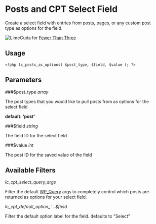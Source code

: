 # Posts and CPT Select Field

Create a select field with entries from posts, pages, or any custom post type as options for the field.

![LimeCuda](http://fewerthanthree.com/wp-content/themes/fewer-than-three/images/lc-logo.png) for [Fewer Than Three](http://fewerthanthree.com)

## Usage 
`<?php lc_posts_as_options( $post_type, $field, $value ); ?>`


## Parameters

###$post_type
*array*

The post types that you would like to pull posts from as options for the select field

**default: 'post'**

###$field
*string*

The field ID for the select field

###$value
*int* 

The post ID for the saved value of the field

## Available Filters

*lc_cpt_select_query_args*

Filter the default [WP_Query](https://codex.wordpress.org/Class_Reference/WP_Query) args to completely control which posts are returned as options for your select field. 

*lc_cpt_default_option_' . $field*

Filter the default option label for the field. defaults to "Select"
